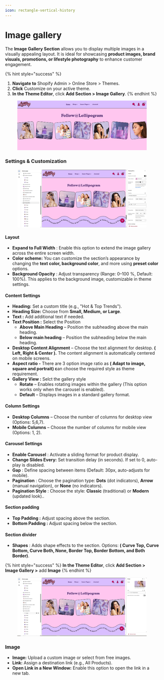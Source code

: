 ```yaml
---
icon: rectangle-vertical-history
---
```


# Image gallery

The **Image Gallery Section** allows you to display multiple images in a visually appealing layout. It is ideal for showcasing **product images, brand visuals, promotions, or lifestyle photography** to enhance customer engagement.

{% hint style="success" %}
1. **Navigate to** Shopify Admin > Online Store > Themes.
2. **Click** Customize on your active theme.
3. **In the Theme Editor**, click **Add Section > Image Gallery**.
{% endhint %}

<figure><img src="../.gitbook/assets/insta.png" alt=""><figcaption></figcaption></figure>

### Settings & Customization

<figure><img src="../.gitbook/assets/instgallery.png" alt=""><figcaption></figcaption></figure>

#### **Layout**

* **Expand to Full Width** : Enable this option to extend the image gallery across the entire screen width.
* **Color scheme:** You can customize the section’s appearance by changing the **text color, background color**, and more using **preset color** options.
* **Background Opacity** : Adjust transparency (Range: 0–100 %, Default: 100%). This applies to the background image, customizable in theme settings.

#### Content Settings

* **Heading:** Set a custom title (e.g., "Hot & Top Trends").
* **Heading Size:** Choose from **Small, Medium, or Large**.
* **Text :** Add additional text if needed.
* **Text Position :** Select the Position&#x20;
  * **Above Main Heading** – Position the subheading above the main heading.
  * **Below main heading** – Position the subheading below the main heading.
* **Desktop Content Alignment** – Choose the text alignment for desktop. **( Left, Right & Center ).** The content alignment is automatically centered on mobile screens.
* **Aspect ratio -** There are 3 option image ratio as **( Adapt to image, square and portrait) c**an choose the required style as theme requirement.
* **Gallery View :** Selct the gallery style
  * **Rotate** – Enables rotating images within the gallery (This option works only when the carousel is enabled).
  * **Default** – Displays images in a standard gallery format.

#### **Column Settings**

* **Desktop Columns** – Choose the number of columns for desktop view (Options: 5,6,7).
* **Mobile Columns** – Choose the number of columns for mobile view (Options: 1, 2).

#### **Carousel Settings** <a href="#carousel-settings" id="carousel-settings"></a>

* **Enable Carousel** : Activate a sliding format for product display.
* **Change Slides Every:** Set transition delay (in seconds). If set to 0, auto-play is disabled.
* **Gap** : Define spacing between items (Default: 30px, auto-adjusts for mobile).
* **Pagination** : Choose the pagination type: **Dots** (dot indicators), **Arrow** (manual navigation), or **None** (no indicators).
* **Pagination Style** : Choose the style: **Classic** (traditional) or **Modern** (updated look)..

#### Section padding

* **Top Padding :** Adjust spacing above the section.
* **Bottom Padding :** Adjust spacing below the section.

#### Section divider

* **Shapes** : Adds shape effects to the section. Options: **( Curve Top, Curve Bottom, Curve Both, None, Border Top, Border Bottom, and Both Border)**.

{% hint style="success" %}
**In the Theme Editor**, click **Add Section > Image Gallery >** add **Image**
{% endhint %}

<figure><img src="../.gitbook/assets/inst-block.png" alt=""><figcaption></figcaption></figure>

### Image

* **Image:** Upload a custom image or select from free images.
* **Link:** Assign a destination link (e.g., All Products).
* **Open Link in a New Window:** Enable this option to open the link in a new tab.
